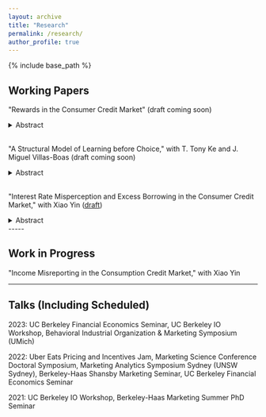 ```yaml
---
layout: archive
title: "Research"
permalink: /research/
author_profile: true
---
```


{% include base_path %}

Working Papers
-----
"Rewards in the Consumer Credit Market" (draft coming soon)
<details>
<summary>Abstract</summary>
<br>
(Preliminary) Many consumers use credit cards for perks and services. Combining consumer-level data, surveys, and a fuzzy regression discontinuity design, I identify the effect of reward availability on spending and redemption. Platinum-card reward availability causes consumers to increase reward-earning spending by 64 US dollars for a reward value of 15 dollars. Non-reward-earning spending rises by 54 dollars in the meantime, suggesting a positive spillover effect of rewards on other spending categories. Unplanned spending sheds light on the spillover effect: consumers think they could save 46 dollars from Platinum rewards and hence only foresee a spending increase of 17 out of the true 118 dollars.
<br>
<img src="/images/reward-rd.png" alt="Reward Effect using Fuzzy RD" width="800"/>
</details>
<br/>

"A Structural Model of Learning before Choice," with T. Tony Ke and J. Miguel Villas-Boas (draft coming soon)
<details>
<summary>Abstract</summary>
<br>
(Preliminary) Consumers usually sequentially gather information before purchase decisions. We consider a Bayesian decision-maker choosing two alternatives with uncertain payoffs where she decides the learning effort among the products as well as the optimal stopping time. We leverage a deep reinforcement learning algorithm, proximal policy optimization (PPO), to solve the Markov decision process and utilize the corresponding optimal control to estimate the structural parameters of a decision-maker. These processes are helpful for marketers to design and evaluate shopping platforms and advertising strategies.
<br>
<img src="/images/search-mdp.png" alt="Optimal Search Policy" width="800"/>
</details>
<br/>

"Interest Rate Misperception and Excess Borrowing in the Consumer Credit Market," with Xiao Yin ([draft](https://papers.ssrn.com/sol3/papers.cfm?abstract_id=4256372))
<details>
<summary>Abstract</summary>
<br>
Credit cards are usually advertised as financial products of conspicuous quality but with shrouded borrowing costs. We elicit consumer perceptions about the interest rate associated with credit-card borrowing. Combining bank account data and surveys, we find that consumers have very noisy perceptions about the true interest costs associated with credit card debt. Total borrowing decreases with perceived interest rates only for those with negative perception errors. Using an information treatment that informs the true costs of credit-card borrowing, we find that every percentage point decrease in the perceived rate increases borrowing by 143.1 US dollars.
<br>
<img src="/images/debt-bias.png" alt="Interest Rate Misperception and Debt" width="400"/>
<img src="/images/pr_revision.png" alt="Perceived Interest Rate Revision" width="400"/>
</details>
-----

Work in Progress
-----

"Income Misreporting in the Consumption Credit Market," with Xiao Yin

-----

Talks (Including Scheduled)
-----
2023: UC Berkeley Financial Economics Seminar, UC Berkeley IO Workshop, Behavioral Industrial Organization & Marketing Symposium (UMich)

2022: Uber Eats Pricing and Incentives Jam, Marketing Science Conference Doctoral Symposium, Marketing Analytics Symposium Sydney (UNSW Sydney), Berkeley-Haas Shansby Marketing Seminar, UC Berkeley Financial Economics Seminar

2021: UC Berkeley IO Workshop, Berkeley-Haas Marketing Summer PhD Seminar